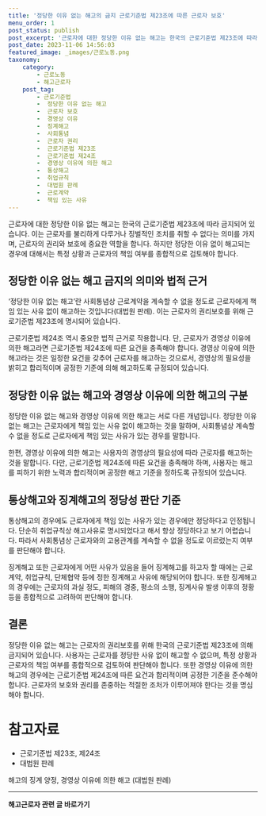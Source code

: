 ```yaml
---
title: '정당한 이유 없는 해고의 금지 근로기준법 제23조에 따른 근로자 보호'
menu_order: 1
post_status: publish
post_excerpt: '근로자에 대한 정당한 이유 없는 해고는 한국의 근로기준법 제23조에 따라 금지되어 있습니다. 이는 근로자를 불리하게 다루거나 징벌적인 조치를 취할 수 없다는 의미를 가지며, 근로자의 권리와 보호에 중요한 역할을 합니다. 하지만 정당한 이유 없이 해고되는 경우에 대해서는 특정 상황과 근로자의 책임 여부를 종합적으로 검토해야 합니다.'
post_date: 2023-11-06 14:56:03
featured_image: _images/근로노동.png
taxonomy:
    category:
        - 근로노동
        - 해고근로자
    post_tag:
        - 근로기준법
        -  정당한 이유 없는 해고
        -  근로자 보호
        -  경영상 이유
        -  징계해고
        -  사회통념
        -  근로자 권리
        -  근로기준법 제23조
        -  근로기준법 제24조
        -  경영상 이유에 의한 해고
        -  통상해고
        -  취업규칙
        -  대법원 판례
        -  근로계약
        -  책임 있는 사유
---
```



근로자에 대한 정당한 이유 없는 해고는 한국의 근로기준법 제23조에 따라 금지되어 있습니다. 이는 근로자를 불리하게 다루거나 징벌적인 조치를 취할 수 없다는 의미를 가지며, 근로자의 권리와 보호에 중요한 역할을 합니다. 하지만 정당한 이유 없이 해고되는 경우에 대해서는 특정 상황과 근로자의 책임 여부를 종합적으로 검토해야 합니다.

## 정당한 이유 없는 해고 금지의 의미와 법적 근거

‘정당한 이유 없는 해고’란 사회통념상 근로계약을 계속할 수 없을 정도로 근로자에게 책임 있는 사유 없이 해고하는 것입니다(대법원 판례). 이는 근로자의 권리보호를 위해 근로기준법 제23조에 명시되어 있습니다.

근로기준법 제24조 역시 중요한 법적 근거로 작용합니다. 단, 근로자가 경영상 이유에 의한 해고라면 근로기준법 제24조에 따른 요건을 충족해야 합니다. 경영상 이유에 의한 해고라는 것은 일정한 요건을 갖추어 근로자를 해고하는 것으로서, 경영상의 필요성을 밝히고 합리적이며 공정한 기준에 의해 해고하도록 규정되어 있습니다.

## 정당한 이유 없는 해고와 경영상 이유에 의한 해고의 구분

정당한 이유 없는 해고와 경영상 이유에 의한 해고는 서로 다른 개념입니다. 정당한 이유 없는 해고는 근로자에게 책임 있는 사유 없이 해고하는 것을 말하며, 사회통념상 계속할 수 없을 정도로 근로자에게 책임 있는 사유가 있는 경우를 말합니다.

한편, 경영상 이유에 의한 해고는 사용자의 경영상의 필요성에 따라 근로자를 해고하는 것을 말합니다. 다만, 근로기준법 제24조에 따른 요건을 충족해야 하며, 사용자는 해고를 피하기 위한 노력과 합리적이며 공정한 해고 기준을 정하도록 규정되어 있습니다.

## 통상해고와 징계해고의 정당성 판단 기준

통상해고의 경우에도 근로자에게 책임 있는 사유가 있는 경우에만 정당하다고 인정됩니다. 단순히 취업규칙상 해고사유로 명시되었다고 해서 항상 정당하다고 보기 어렵습니다. 따라서 사회통념상 근로자와의 고용관계를 계속할 수 없을 정도로 이르렀는지 여부를 판단해야 합니다.

징계해고 또한 근로자에게 어떤 사유가 있음을 들어 징계해고를 하고자 할 때에는 근로계약, 취업규칙, 단체협약 등에 정한 징계해고 사유에 해당되어야 합니다. 또한 징계해고의 경우에는 근로자의 과실 정도, 피해의 경중, 평소의 소행, 징계사유 발생 이후의 정황 등을 종합적으로 고려하여 판단해야 합니다.

## 결론

정당한 이유 없는 해고는 근로자의 권리보호를 위해 한국의 근로기준법 제23조에 의해 금지되어 있습니다. 사용자는 근로자를 정당한 사유 없이 해고할 수 없으며, 특정 상황과 근로자의 책임 여부를 종합적으로 검토하여 판단해야 합니다. 또한 경영상 이유에 의한 해고의 경우에는 근로기준법 제24조에 따른 요건과 합리적이며 공정한 기준을 준수해야 합니다. 근로자의 보호와 권리를 존중하는 적절한 조처가 이루어져야 한다는 것을 명심해야 합니다.

# 참고자료  

- 근로기준법 제23조, 제24조
- 대법원 판례  

해고의 징계 양정, 경영상 이유에 의한 해고 (대법원 판례)
<!-- wp:separator -->
<hr class="wp-block-separator has-alpha-channel-opacity"/>
<!-- /wp:separator -->

<!-- wp:group {"backgroundColor":"base","layout":{"type":"constrained"}} -->
<div class="wp-block-group has-base-background-color has-background"><!-- wp:paragraph {"align":"center","fontSize":"medium"} -->
<p class="has-text-align-center has-large-font-size"><strong>해고근로자 관련 글 바로가기</strong></p>
<!-- /wp:paragraph -->


<!-- wp:latest-posts
{"categories":[{"id":12660,"count":19,"description":"","link":"https://uknowlaw.com/category/%ed%95%b4%ea%b3%a0%ea%b7%bc%eb%a1%9c%ec%9e%90/","name":"해고근로자","slug":"해고근로자","taxonomy":"category","parent":0,"meta":[],"_links":{"self":[{"href":"https://uknowlaw.com/wp-json/wp/v2/categories/12660"}],"collection":[{"href":"https://uknowlaw.com/wp-json/wp/v2/categories"}],"about":[{"href":"https://uknowlaw.com/wp-json/wp/v2/taxonomies/category"}],"wp:post_type":[{"href":"https://uknowlaw.com/wp-json/wp/v2/posts?categories=12660"}],"curies":[{"name":"wp","href":"https://api.w.org/{rel}","templated":true}]}}],"postsToShow":100,"excerptLength":28,"postLayout":"grid","columns":2,"featuredImageAlign":"left","featuredImageSizeSlug":"large","fontSize":"small"} /--></div>
<!-- /wp:group -->